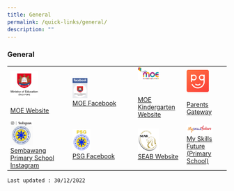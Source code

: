 ```yaml
---
title: General
permalink: /quick-links/general/
description: ""
---
```

### General
	
|  	|  	|  	|   |
|---	|---	|---	|---	|
|  <a href="https://www.moe.gov.sg/"><img style="width:50%" src="/images/link14.png"> <br><br>[MOE Website](https://www.moe.gov.sg/)	| <a href="https://www.facebook.com/moesingapore/"><img style="width:25%" src="/images/link15.png"><br>[MOE Facebook](https://www.facebook.com/moesingapore/) 	| <a href="https://www.moe.gov.sg/preschool/moe-kindergarten"><img style="width:50%" src="/images/link16.png"><br><br><br> [MOE Kindergarten Website](https://www.moe.gov.sg/preschool/moe-kindergarten) 	|<a href="https://pg.moe.edu.sg/"><img style="width:60%" src="/images/link19.png"><br><br> [Parents Gateway](https://pg.moe.edu.sg/) 
| <a href="https://www.instagram.com/sembawangprimaryschool/"><img style="width:40%" src="/images/link20.png">	<br> [Sembawang Primary School Instagram](https://www.instagram.com/sembawangprimaryschool/) 	| <a href="https://www.facebook.com/psg.sbps?sk=wall"><img style="width:30%" src="/images/link18.png"><br>[PSG Facebook](https://www.facebook.com/psg.sbps?sk=wall) 	| 	<a href="http://www.seab.gov.sg/"><img style="width:50%" src="/images/link23.png"><br>[SEAB Website](http://www.seab.gov.sg/) | <a href="https://www.myskillsfuture.gov.sg/content/portal/en/index.html"><img style="width:70%" src="/images/link22.png"><br>[My Skills Future (Primary School)](https://www.myskillsfuture.gov.sg/content/portal/en/index.html)|
	
	Last updated : 30/12/2022